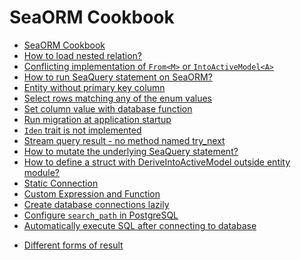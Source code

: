 # SeaORM Cookbook

- [SeaORM Cookbook](000-sea-orm-cookbook.md)
- [How to load nested relation?](001-how-to-load-nested-relation.md)
- [Conflicting implementation of `From<M>` or `IntoActiveModel<A>`](002-conflicting-impl-from-model-or-into-active-model.md)
- [How to run SeaQuery statement on SeaORM?](003-run-sea-query-statement-on-sea-orm.md)
- [Entity without primary key column](004-entity-without-primary-key-column.md)
- [Select rows matching any of the enum values](005-selct-row-matching-any-enum-values.md)
- [Set column value with database function](006-set-column-value-with-db-value.md)
- [Run migration at application startup](007-run-migration-at-app-startup.md)
- [`Iden` trait is not implemented](008-iden-trait-is-not-implemented.md)
- [Stream query result - no method named try_next](010-stream-query-result-no-method-named-try-next.md)
- [How to mutate the underlying SeaQuery statement?](011-how-to-mutate-the-underlying-sea-query-statement.md)
- [How to define a struct with DeriveIntoActiveModel outside entity module?](012-how-to-define-a-struct-with-derive-into-active-model-outside-entity-module.md)
- [Static Connection](013-static-connection-pool.md)
- [Custom Expression and Function](014-custom-expression-and-function.md)
- [Create database connections lazily](015-lazy-connection.md)
- [Configure `search_path` in PostgreSQL](016-search-path.md)
- [Automatically execute SQL after connecting to database](017-auto-execution-of-command-after-connection.md)
<!-- - [](018) -->
- [Different forms of result](019-different-forms.md)
<!-- - [](020) -->
<!-- - [](021) -->
<!-- - [](022) -->
<!-- - [](023) -->
<!-- - [](024) -->
<!-- - [](025) -->
<!-- - [](026) -->
<!-- - [](027) -->
<!-- - [](028) -->
<!-- - [](029) -->
<!-- - [](030) -->
<!-- - [](031) -->
<!-- - [](032) -->
<!-- - [](033) -->
<!-- - [](034) -->
<!-- - [](035) -->
<!-- - [](036) -->
<!-- - [](037) -->
<!-- - [](038) -->
<!-- - [](039) -->
<!-- - [](040) -->
<!-- - [](041) -->
<!-- - [](042) -->
<!-- - [](043) -->
<!-- - [](044) -->
<!-- - [](045) -->
<!-- - [](046) -->
<!-- - [](047) -->
<!-- - [](048) -->
<!-- - [](049) -->
<!-- - [](050) -->
<!-- - [](051) -->
<!-- - [](052) -->
<!-- - [](053) -->
<!-- - [](054) -->
<!-- - [](055) -->
<!-- - [](056) -->
<!-- - [](057) -->
<!-- - [](058) -->
<!-- - [](059) -->
<!-- - [](060) -->
<!-- - [](061) -->
<!-- - [](062) -->
<!-- - [](063) -->
<!-- - [](064) -->
<!-- - [](065) -->
<!-- - [](066) -->
<!-- - [](067) -->
<!-- - [](068) -->
<!-- - [](069) -->
<!-- - [](070) -->
<!-- - [](071) -->
<!-- - [](072) -->
<!-- - [](073) -->
<!-- - [](074) -->
<!-- - [](075) -->
<!-- - [](076) -->
<!-- - [](077) -->
<!-- - [](078) -->
<!-- - [](079) -->
<!-- - [](080) -->
<!-- - [](081) -->
<!-- - [](082) -->
<!-- - [](083) -->
<!-- - [](084) -->
<!-- - [](085) -->
<!-- - [](086) -->
<!-- - [](087) -->
<!-- - [](088) -->
<!-- - [](089) -->
<!-- - [](090) -->
<!-- - [](091) -->
<!-- - [](092) -->
<!-- - [](093) -->
<!-- - [](094) -->
<!-- - [](095) -->
<!-- - [](096) -->
<!-- - [](097) -->
<!-- - [](098) -->
<!-- - [](099) -->
<!-- - [](100) -->
